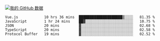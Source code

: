 [![我的 GitHub 数据](https://github-readme-stats.vercel.app/api?username=unbrain&?theme=dark)]()

<!--START_SECTION:waka-->
```text
Vue.js            10 hrs 36 mins  ████████████████████▒░░░░   81.35 % 
JavaScript        1 hr 24 mins    ██▓░░░░░░░░░░░░░░░░░░░░░░   10.75 % 
JSON              20 mins         ▓░░░░░░░░░░░░░░░░░░░░░░░░   02.68 % 
TypeScript        20 mins         ▓░░░░░░░░░░░░░░░░░░░░░░░░   02.58 % 
Protocol Buffer   19 mins         ▓░░░░░░░░░░░░░░░░░░░░░░░░   02.52 % 
```
<!--END_SECTION:waka-->
